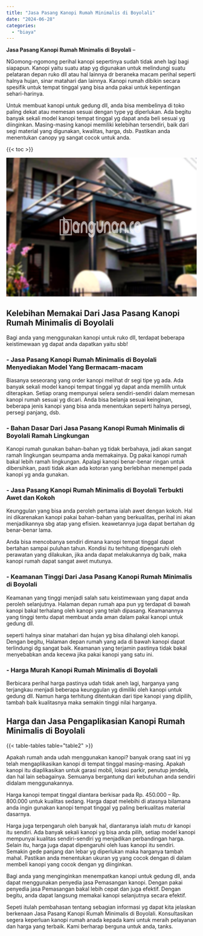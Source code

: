 ```yaml
---
title: "Jasa Pasang Kanopi Rumah Minimalis di Boyolali"
date: "2024-06-28"
categories: 
  - "biaya"
---
```


**Jasa Pasang Kanopi Rumah Minimalis di Boyolali** –

NGomong-ngomong perihal kanopi sepertinya sudah tidak aneh lagi bagi siapapun. Kanopi yaitu suatu atap yg digunakan untuk melindungi suatu pelataran depan ruko dll atau hal lainnya dr beraneka macam perihal seperti halnya hujan, sinar matahari dan lainnya. Kanopi rumah dibikin secara spesifik untuk tempat tinggal yang bisa anda pakai untuk kepentingan sehari-harinya.

Untuk membuat kanopi untuk gedung dll, anda bisa membelinya di toko paling dekat atau memesan sesuai dengan type yg diperlukan. Ada begitu banyak sekali model kanopi tempat tinggal yg dapat anda beli sesuai yg diinginkan. Masing-masing kanopi memiliki kelebihan tersendiri, baik dari segi material yang digunakan, kwalitas, harga, dsb. Pastikan anda menentukan canopy yg sangat cocok untuk anda.

{{< toc >}}

![Jasa Pasang Kanopi Rumah Minimalis di Boyolali](/images/harga-kanopi-minimalis-09.png)

## Kelebihan Memakai Dari Jasa Pasang Kanopi Rumah Minimalis di Boyolali

Bagi anda yang menggunakan kanopi untuk ruko dll, terdapat beberapa keistimewaan yg dapat anda dapatkan yaitu sbb!

### \- Jasa Pasang Kanopi Rumah Minimalis di Boyolali Menyediakan Model Yang Bermacam-macam

Biasanya seseorang yang order kanopi melihat dr segi tipe yg ada. Ada banyak sekali model kanopi tempat tinggal yg dapat anda memilih untuk diterapkan. Setiap orang mempunyai selera sendiri-sendiri dalam memesan kanopi rumah sesuai yg dicari. Anda bisa belanja sesuai keinginan, beberapa jenis kanopi yang bisa anda menentukan seperti halnya persegi, persegi panjang, dsb.

### \- Bahan Dasar Dari Jasa Pasang Kanopi Rumah Minimalis di Boyolali Ramah Lingkungan

Kanopi rumah gunakan bahan-bahan yg tidak berbahaya, jadi akan sangat ramah lingkungan seumpama anda memakainya. Dg pakai kanopi rumah bakal lebih ramah lingkungan. Apalagi kanopi benar-benar ringan untuk dibersihkan, pasti tidak akan ada kotoran yang berlebihan menempel pada kanopi yg anda gunakan.

### \- Jasa Pasang Kanopi Rumah Minimalis di Boyolali Terbukti Awet dan Kokoh

Keunggulan yang bisa anda peroleh pertama ialah awet dengan kokoh. Hal ini dikarenakan kanopi pakai bahan-bahan yang berkualitas, perihal ini akan menjadikannya sbg atap yang efisien. keawetannya juga dapat bertahan dg benar-benar lama.

Anda bisa mencobanya sendiri dimana kanopi tempat tinggal dapat bertahan sampai puluhan tahun. Kondisi itu terhitung dipengaruhi oleh perawatan yang dilakukan, jika anda dapat melakukannya dg baik, maka kanopi rumah dapat sangat awet mutunya.

### \- Keamanan Tinggi Dari Jasa Pasang Kanopi Rumah Minimalis di Boyolali

Keamanan yang tinggi menjadi salah satu keistimewaan yang dapat anda peroleh selanjutnya. Halaman depan rumah apa pun yg terdapat di bawah kanopi bakal terhalang oleh kanopi yang telah dipasang. Keamanannya yang tinggi tentu dapat membuat anda aman dalam pakai kanopi untuk gedung dll.

seperti halnya sinar matahari dan hujan yg bisa dihalangi oleh kanopi. Dengan begitu, Halaman depan rumah yang ada di bawah kanopi dapat terlindungi dg sangat baik. Keamanan yang terjamin pastinya tidak bakal menyebabkan anda kecewa jika pakai kanopi yang satu ini.

### \- Harga Murah Kanopi Rumah Minimalis di Boyolali

Berbicara perihal harga pastinya udah tidak aneh lagi, harganya yang terjangkau menjadi beberapa keunggulan yg dimiliki oleh kanopi untuk gedung dll. Namun harga terhitung ditentukan dari tipe kanopi yang dipilih, tambah baik kualitasnya maka semakin tinggi nilai harganya.

## Harga dan Jasa Pengaplikasian Kanopi Rumah Minimalis di Boyolali

{{< table-tables table="table2" >}}

Apakah rumah anda udah menggunakan kanopi? banyak orang saat ini yg telah mengaplikasikan kanopi di tempat tinggal masing-masing. Apakah kanopi itu diaplikasikan untuk garasi mobil, lokasi parkir, penutup jendela, dan hal lain sebagainya. Semuanya bergantung dari kebutuhan anda sendiri didalam menggunakannya.

Harga kanopi tempat tinggal diantara berkisar pada Rp. 450.000 – Rp. 800.000 untuk kualitas sedang. Harga dapat melebihi di atasnya bilamana anda ingin gunakan kanopi tempat tinggal yg paling berkualitas material dasarnya.

Harga juga terpengaruh oleh banyak hal, diantaranya ialah mutu dr kanopi itu sendiri. Ada banyak sekali kanopi yg bisa anda pilih, setiap model kanopi mempunyai kualitas sendiri-sendiri yg menjadikan perbandingan harga. Selain itu, harga juga dapat dipengaruhi oleh luas kanopi itu sendiri. Semakin gede panjang dan lebar yg diperlukan maka harganya tambah mahal. Pastikan anda menentukan ukuran yg yang cocok dengan di dalam membeli kanopi yang cocok dengan yg diinginkan.

Bagi anda yang menginginkan menempatkan kanopi untuk gedung dll, anda dapat menggunakan penyedia jasa Pemasangan kanopi. Dengan pakai penyedia jasa Pemasangan bakal lebih cepat dan juga efektif. Dengan begitu, anda dapat langsung memakai kanopi selanjutnya secara efektif.

Sepeti itulah pembahasan tentang sebagian informasi yg dapat kita jelaskan berkenaan Jasa Pasang Kanopi Rumah Minimalis di Boyolali. Konsultasikan segera keperluan kanopi rumah anada kepada kami untuk meraih pelayanan dan harga yang terbaik. Kami berharap berguna untuk anda, tanks.
